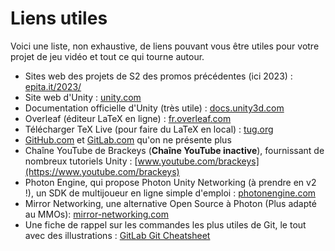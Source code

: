 # Liens utiles

Voici une liste, non exhaustive, de liens pouvant vous être utiles pour votre projet de jeu vidéo et tout ce qui tourne autour.

* Sites web des projets de S2 des promos précédentes (ici 2023) : [epita.it/2023/](https://epita.it/2023)
* Site web d'Unity : [unity.com](https://unity.com)
* Documentation officielle d'Unity (très utile) : [docs.unity3d.com](https://docs.unity3d.com/Manual/index.html)
* Overleaf (éditeur LaTeX en ligne) : [fr.overleaf.com](https://fr.overleaf.com)
* Télécharger TeX Live (pour faire du LaTeX en local) : [tug.org](https://tug.org/texlive/)
* [GitHub.com](https://github.com) et [GitLab.com](https://gitlab.com) qu'on ne présente plus
* Chaîne YouTube de Brackeys (**Chaîne YouTube inactive**), fournissant de nombreux tutoriels Unity : [www.youtube.com/brackeys](https://www.youtube.com/brackeys)
* Photon Engine, qui propose Photon Unity Networking (à prendre en v2 !), un SDK de multijoueur en ligne simple d'emploi : [photonengine.com](https://www.photonengine.com)
* Mirror Networking, une alternative Open Source à Photon (Plus adapté au MMOs): [mirror-networking.com](https://mirror-networking.com/)
* Une fiche de rappel sur les commandes les plus utiles de Git, le tout avec des illustrations : [GitLab Git Cheatsheet](https://about.gitlab.com/images/press/git-cheat-sheet.pdf)
